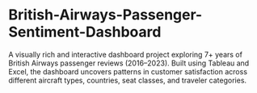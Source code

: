 # British-Airways-Passenger-Sentiment-Dashboard
A visually rich and interactive dashboard project exploring 7+ years of British Airways passenger reviews (2016–2023). Built using Tableau and Excel, the dashboard uncovers patterns in customer satisfaction across different aircraft types, countries, seat classes, and traveler categories.
